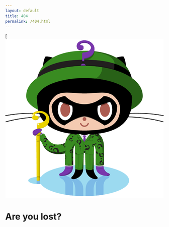 ```yaml
---
layout: default
title: 404
permalink: /404.html
---
```

[![Riddlocat](/assets/img/riddlocat.png)
<h1 class="centered">Are you lost?</h1>
